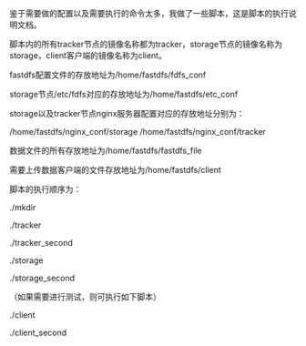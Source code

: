 鉴于需要做的配置以及需要执行的命令太多，我做了一些脚本，这是脚本的执行说明文档。

脚本内的所有tracker节点的镜像名称都为tracker，storage节点的镜像名称为storage，client客户端的镜像名称为client。

fastdfs配置文件的存放地址为/home/fastdfs/fdfs_conf

storage节点/etc/fdfs对应的存放地址为/home/fastdfs/etc_conf

storage以及tracker节点nginx服务器配置对应的存放地址分别为：

/home/fastdfs/nginx_conf/storage   /home/fastdfs/nginx_conf/tracker

数据文件的所有存放地址为/home/fastdfs/fastdfs_file

需要上传数据客户端的文件存放地址为/home/fastdfs/client


脚本的执行顺序为：

./mkdir

./tracker

./tracker_second

./storage

./storage_second

（如果需要进行测试，则可执行如下脚本）

./client

./client_second
